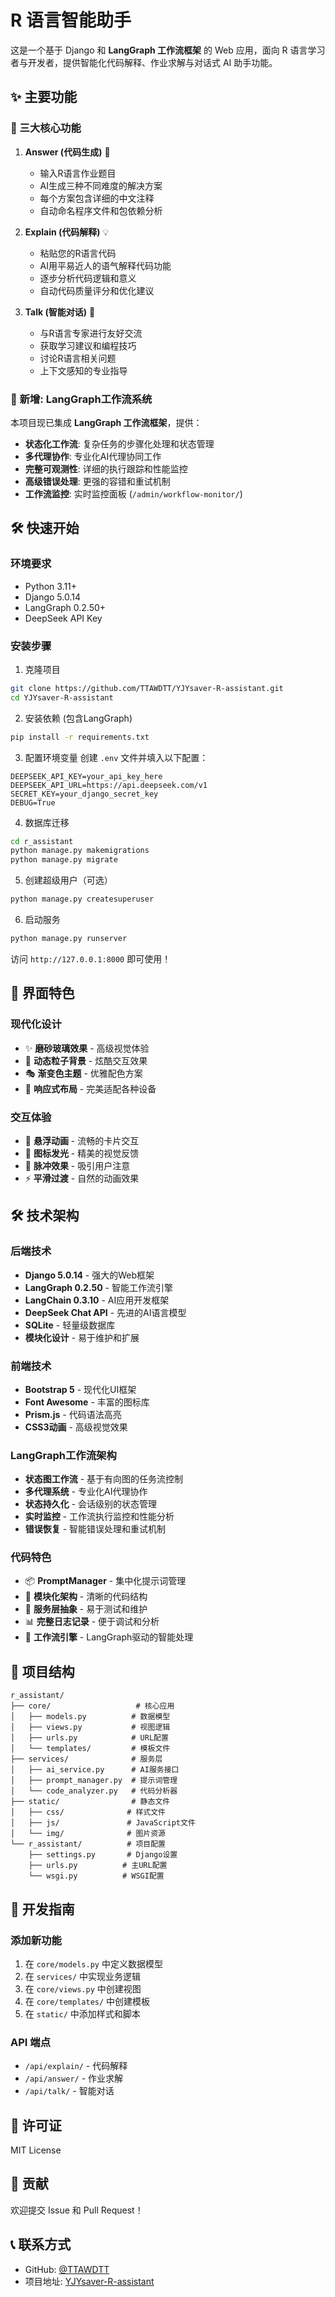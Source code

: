 # R 语言智能助手

这是一个基于 Django 和 **LangGraph 工作流框架** 的 Web 应用，面向 R 语言学习者与开发者，提供智能化代码解释、作业求解与对话式 AI 助手功能。

## ✨ 主要功能

### 🎯 三大核心功能

1. **Answer (代码生成)** 📝
   - 输入R语言作业题目
   - AI生成三种不同难度的解决方案
   - 每个方案包含详细的中文注释
   - 自动命名程序文件和包依赖分析

2. **Explain (代码解释)** 💡
   - 粘贴您的R语言代码
   - AI用平易近人的语气解释代码功能
   - 逐步分析代码逻辑和意义
   - 自动代码质量评分和优化建议

3. **Talk (智能对话)** 💬
   - 与R语言专家进行友好交流
   - 获取学习建议和编程技巧
   - 讨论R语言相关问题
   - 上下文感知的专业指导

### 🚀 新增: LangGraph工作流系统

本项目现已集成 **LangGraph 工作流框架**，提供：

- **状态化工作流**: 复杂任务的步骤化处理和状态管理
- **多代理协作**: 专业化AI代理协同工作
- **完整可观测性**: 详细的执行跟踪和性能监控
- **高级错误处理**: 更强的容错和重试机制
- **工作流监控**: 实时监控面板 (`/admin/workflow-monitor/`)

## 🛠️ 快速开始

### 环境要求
- Python 3.11+
- Django 5.0.14
- LangGraph 0.2.50+
- DeepSeek API Key

### 安装步骤

1. 克隆项目
```bash
git clone https://github.com/TTAWDTT/YJYsaver-R-assistant.git
cd YJYsaver-R-assistant
```

2. 安装依赖 (包含LangGraph)
```bash
pip install -r requirements.txt
```

3. 配置环境变量
创建 `.env` 文件并填入以下配置：
```
DEEPSEEK_API_KEY=your_api_key_here
DEEPSEEK_API_URL=https://api.deepseek.com/v1
SECRET_KEY=your_django_secret_key
DEBUG=True
```

4. 数据库迁移
```bash
cd r_assistant
python manage.py makemigrations
python manage.py migrate
```

5. 创建超级用户（可选）
```bash
python manage.py createsuperuser
```

6. 启动服务
```bash
python manage.py runserver
```

访问 `http://127.0.0.1:8000` 即可使用！

## 🎨 界面特色

### 现代化设计
- ✨ **磨砂玻璃效果** - 高级视觉体验
- 🌟 **动态粒子背景** - 炫酷交互效果
- 🎭 **渐变色主题** - 优雅配色方案
- 📱 **响应式布局** - 完美适配各种设备

### 交互体验
- 🎯 **悬浮动画** - 流畅的卡片交互
- 💫 **图标发光** - 精美的视觉反馈
- 🌈 **脉冲效果** - 吸引用户注意
- ⚡ **平滑过渡** - 自然的动画效果

## 🛠️ 技术架构

### 后端技术
- **Django 5.0.14** - 强大的Web框架
- **LangGraph 0.2.50** - 智能工作流引擎
- **LangChain 0.3.10** - AI应用开发框架
- **DeepSeek Chat API** - 先进的AI语言模型
- **SQLite** - 轻量级数据库
- **模块化设计** - 易于维护和扩展

### 前端技术
- **Bootstrap 5** - 现代化UI框架
- **Font Awesome** - 丰富的图标库
- **Prism.js** - 代码语法高亮
- **CSS3动画** - 高级视觉效果

### LangGraph工作流架构
- **状态图工作流** - 基于有向图的任务流控制
- **多代理系统** - 专业化AI代理协作
- **状态持久化** - 会话级别的状态管理
- **实时监控** - 工作流执行监控和性能分析
- **错误恢复** - 智能错误处理和重试机制

### 代码特色
- 📦 **PromptManager** - 集中化提示词管理
- 🔧 **模块化架构** - 清晰的代码结构
- 🎯 **服务层抽象** - 易于测试和维护
- 📊 **完整日志记录** - 便于调试和分析
- 🔄 **工作流引擎** - LangGraph驱动的智能处理

## 📁 项目结构

```
r_assistant/
├── core/                   # 核心应用
│   ├── models.py          # 数据模型
│   ├── views.py           # 视图逻辑
│   ├── urls.py            # URL配置
│   └── templates/         # 模板文件
├── services/              # 服务层
│   ├── ai_service.py      # AI服务接口
│   ├── prompt_manager.py  # 提示词管理
│   └── code_analyzer.py   # 代码分析器
├── static/                # 静态文件
│   ├── css/              # 样式文件
│   ├── js/               # JavaScript文件
│   └── img/              # 图片资源
└── r_assistant/          # 项目配置
    ├── settings.py       # Django设置
    ├── urls.py          # 主URL配置
    └── wsgi.py          # WSGI配置
```

## 🚀 开发指南

### 添加新功能
1. 在 `core/models.py` 中定义数据模型
2. 在 `services/` 中实现业务逻辑
3. 在 `core/views.py` 中创建视图
4. 在 `core/templates/` 中创建模板
5. 在 `static/` 中添加样式和脚本

### API 端点
- `/api/explain/` - 代码解释
- `/api/answer/` - 作业求解
- `/api/talk/` - 智能对话

## 📄 许可证

MIT License

## 🤝 贡献

欢迎提交 Issue 和 Pull Request！

## 📞 联系方式

- GitHub: [@TTAWDTT](https://github.com/TTAWDTT)
- 项目地址: [YJYsaver-R-assistant](https://github.com/TTAWDTT/YJYsaver-R-assistant)
